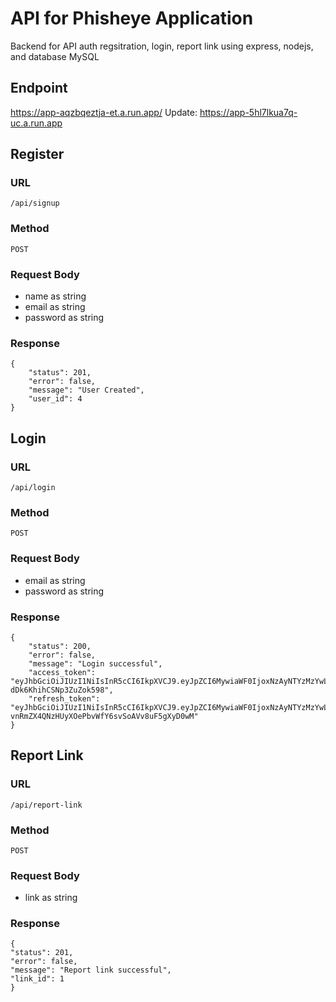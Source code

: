 
# API for Phisheye Application

Backend for API auth regsitration, login, report link using express, nodejs, and database MySQL 

Endpoint
--
https://app-aqzbqeztja-et.a.run.app/
Update: https://app-5hl7lkua7q-uc.a.run.app

Register
--

### URL <br>
    /api/signup

### Method
    POST
    
### Request Body
   - name as string <br>
   - email as string <br>
   - password as string <br>

### Response
    {
        "status": 201,
        "error": false, 
        "message": "User Created",
        "user_id": 4
    }

Login
--

### URL
    /api/login

### Method
    POST

### Request Body
- email as string <br>
- password as string <br>

### Response
    {
        "status": 200,
        "error": false,
        "message": "Login successful",
        "access_token": "eyJhbGciOiJIUzI1NiIsInR5cCI6IkpXVCJ9.eyJpZCI6MywiaWF0IjoxNzAyNTYzMzYwLCJleHAiOjE3MDI1NjQ1NjB9.veBthI2tu94P3EytZtUhi-dDk6KhihCSNp3ZuZok598",
        "refresh_token": "eyJhbGciOiJIUzI1NiIsInR5cCI6IkpXVCJ9.eyJpZCI6MywiaWF0IjoxNzAyNTYzMzYwLCJleHAiOjE3MDI2NDk3NjB9.i-vnRmZX4QNzHUyXOePbvWfY6svSoAVv8uF5gXyD0wM"
    }

Report Link
--

### URL
    /api/report-link

### Method
    POST

### Request Body
- link as string

### Response
    {
    "status": 201,
    "error": false,
    "message": "Report link successful",
    "link_id": 1
    }
